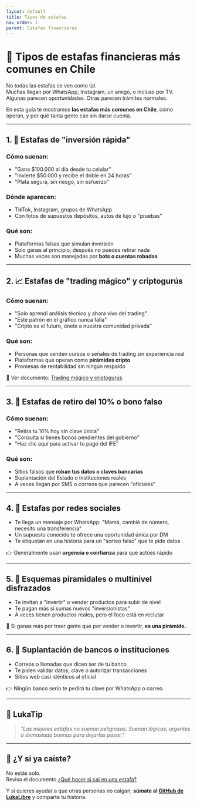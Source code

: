 ```yaml
---
layout: default
title: Tipos de estafas
nav_order: 1
parent: Estafas financieras
---
```


# 🚨 Tipos de estafas financieras más comunes en Chile

No todas las estafas se ven como tal.  
Muchas llegan por WhatsApp, Instagram, un amigo, o incluso por TV.  
Algunas parecen oportunidades. Otras parecen trámites normales.

En esta guía te mostramos **las estafas más comunes en Chile**, cómo operan, y por qué tanta gente cae sin darse cuenta.

---

## 1. 💸 Estafas de "inversión rápida"

### Cómo suenan:
- "Gana $100.000 al día desde tu celular"
- "Invierte $50.000 y recibe el doble en 24 horas"
- "Plata segura, sin riesgo, sin esfuerzo"

### Dónde aparecen:
- TikTok, Instagram, grupos de WhatsApp
- Con fotos de supuestos depósitos, autos de lujo o "pruebas"

### Qué son:
- Plataformas falsas que simulan inversión
- Solo ganas al principio, después no puedes retirar nada
- Muchas veces son manejadas por **bots o cuentas robadas**

---

## 2. 📈 Estafas de "trading mágico" y criptogurús

### Cómo suenan:
- "Solo aprendí análisis técnico y ahora vivo del trading"
- "Este patrón en el gráfico nunca falla"
- "Cripto es el futuro, únete a nuestra comunidad privada"

### Qué son:
- Personas que venden cursos o señales de trading sin experiencia real
- Plataformas que operan como **pirámides cripto**
- Promesas de rentabilidad sin ningún respaldo

📌 Ver documento: [Trading mágico y criptogurús](trading-magico-y-criptogurus.md)

---

## 3. 🧾 Estafas de retiro del 10% o bono falso

### Cómo suenan:
- "Retira tu 10% hoy sin clave única"
- "Consulta si tienes bonos pendientes del gobierno"
- "Haz clic aquí para activar tu pago del IFE"

### Qué son:
- Sitios falsos que **roban tus datos o claves bancarias**
- Suplantación del Estado o instituciones reales
- A veces llegan por SMS o correos que parecen "oficiales"

---

## 4. 📱 Estafas por redes sociales

- Te llega un mensaje por WhatsApp: "Mamá, cambié de número, necesito una transferencia"
- Un supuesto conocido te ofrece una oportunidad única por DM
- Te etiquetan en una historia para un "sorteo falso" que te pide datos

👉 Generalmente usan **urgencia o confianza** para que actúes rápido

---

## 5. 🧬 Esquemas piramidales o multinivel disfrazados

- Te invitan a "invertir" o vender productos para subir de nivel
- Te pagan más si sumas nuevos "inversionistas"
- A veces tienen productos reales, pero el foco está en reclutar

💬 Si ganas más por traer gente que por vender o invertir, **es una pirámide.**

---

## 6. 🏦 Suplantación de bancos o instituciones

- Correos o llamadas que dicen ser de tu banco
- Te piden validar datos, clave o autorizar transacciones
- Sitios web casi idénticos al oficial

👉 Ningún banco serio te pedirá tu clave por WhatsApp o correo.

---

## 🧠 LukaTip

> *"Las mejores estafas no suenan peligrosas. Suenan lógicas, urgentes o demasiado buenas para dejarlas pasar."*

---

## 📌 ¿Y si ya caíste?

No estás solo.  
Revisa el documento [¿Qué hacer si caí en una estafa?](que-hacer-si-caigo.md)

Y si quieres ayudar a que otras personas no caigan, **súmate al [GitHub de LukaLibre](https://github.com/raestrada/lukalibre)** y comparte tu historia.

